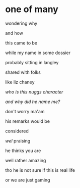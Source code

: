# one of many

wondering why

and how

this came to be

while my name in some dossier

probably sitting in langley

shared with folks

like liz chaney

_who is this nuggs character_

_and why did he name me?_

don't worry ma'am

his remarks would be 

considered

_wel_ praising

he thinks you are

well rather amazing

tho he is not sure if this is real life

or we are just gaming